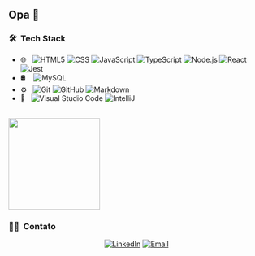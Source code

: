 <h2> Opa 👋</h2>

<h3> 🛠 &nbsp;Tech Stack</h3>

- 🌐 &nbsp;
  ![HTML5](https://img.shields.io/badge/-HTML5-333333?style=flat&logo=HTML5)
  ![CSS](https://img.shields.io/badge/-CSS-333333?style=flat&logo=CSS3&logoColor=1572B6)
  ![JavaScript](https://img.shields.io/badge/-JavaScript-333333?style=flat&logo=javascript)
  ![TypeScript](https://img.shields.io/badge/-TypeScript-333333?style=flat&logo=typescript)
  ![Node.js](https://img.shields.io/badge/-Node.js-333333?style=flat&logo=node.js)
  ![React](https://img.shields.io/badge/-React-333333?style=flat&logo=react)
  ![Jest](https://img.shields.io/badge/-Jest-333333?style=flat&logo=jest&logoColor=99424F)
- 🛢 &nbsp;
  &nbsp;![MySQL](https://img.shields.io/badge/-MySQL-333333?style=flat&logo=mysql)
- ⚙️ &nbsp;
  ![Git](https://img.shields.io/badge/-Git-333333?style=flat&logo=git)
  ![GitHub](https://img.shields.io/badge/-GitHub-333333?style=flat&logo=github)
  ![Markdown](https://img.shields.io/badge/-Markdown-333333?style=flat&logo=markdown)
- 🔧 &nbsp;
  ![Visual Studio Code](https://img.shields.io/badge/-Visual%20Studio%20Code-333333?style=flat&logo=visual-studio-code&logoColor=007ACC)
  ![IntelliJ](https://img.shields.io/badge/-Intelli%20J-333333?style=flat&logo=intellij-idea)

<br/>

<a href="https://github.com/pedrovitors">
  <img height="180em" src="https://github-readme-stats.vercel.app/api?username=pedrovitors&theme=&show_icons=true" />
</a>

<br/>

<h3> 🤝🏻 &nbsp;Contato </h3>

<p align="center">
<a href="https://www.linkedin.com/in/pedro-vitors/"><img alt="LinkedIn" src="https://img.shields.io/badge/LinkedIn-Pedro%20Vitor%20de%20Souza-blue?style=flat-square&logo=linkedin"></a>
<a href="mailto:pedrovitorfhs@gmail.com"><img alt="Email" src="https://img.shields.io/badge/Email-pedrovitorfhs@gmail.com-blue?style=flat-square&logo=gmail"></a>
</p>
